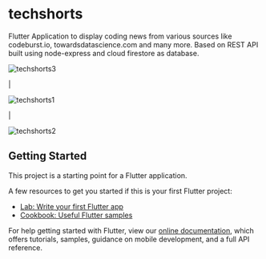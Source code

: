 # techshorts

Flutter Application to display coding news from various sources like codeburst.io, towardsdatascience.com and many more.
Based on REST API built using node-express and cloud firestore as database.

![techshorts3](https://user-images.githubusercontent.com/32923529/90111350-29759680-dd6c-11ea-837a-bdac7c637869.png)

 |

![techshorts1](https://user-images.githubusercontent.com/32923529/90111368-309ca480-dd6c-11ea-84ce-32106e21cf92.png)

|

![techshorts2](https://user-images.githubusercontent.com/32923529/90111373-31cdd180-dd6c-11ea-9e12-d294b7f6d9e7.png)

## Getting Started

This project is a starting point for a Flutter application.

A few resources to get you started if this is your first Flutter project:

* [Lab: Write your first Flutter app](https://flutter.dev/docs/get-started/codelab)
* [Cookbook: Useful Flutter samples](https://flutter.dev/docs/cookbook)

For help getting started with Flutter, view our
[online documentation](https://flutter.dev/docs), which offers tutorials, 
samples, guidance on mobile development, and a full API reference.
